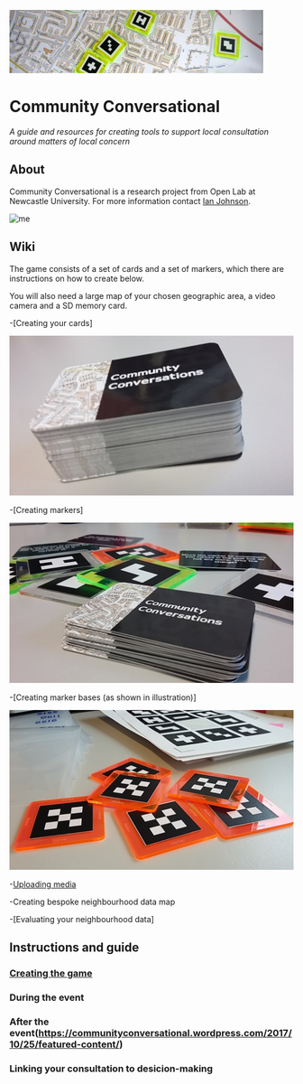 ![image](https://github.com/JohnsonPublic/ambit/blob/master/cropped-p1230474.jpg)

# Community Conversational
_A guide and resources for creating tools to support local consultation around matters of local concern_

 
## About
Community Conversational is a research project from Open Lab at Newcastle University. For more information contact [Ian Johnson](mailto:i.g.johnson1@newcastle.ac.uk).

![me](https://github.com/JohnsonPublic/ambit/blob/master/P1220477.JPG) 

## Wiki
The game consists of a set of cards and a set of markers, which there are instructions on how to create below.

You will also need a large map of your chosen geographic area, a video camera and a SD memory card.

-[Creating your cards]

![cards](https://github.com/JohnsonPublic/ambit/blob/master/20160408_151933.jpg)

-[Creating markers]

![markers](https://github.com/JohnsonPublic/ambit/blob/master/20160408_120142.jpg)

-[Creating marker bases (as shown in illustration)]

![marker base](https://github.com/JohnsonPublic/ambit/blob/master/20160407_160450.jpg)

-[Uploading media](https://github.com/JohnsonPublic/ambit/blob/master/add_own_data_figure5.png)

-Creating bespoke neighbourhood data map

-[Evaluating your neighbourhood data]


## Instructions and guide

### [Creating the game](https://communityconversational.wordpress.com/2017/10/25/first-blog-post/) 

### During the event

### After the event(https://communityconversational.wordpress.com/2017/10/25/featured-content/)

### Linking your consultation to desicion-making
